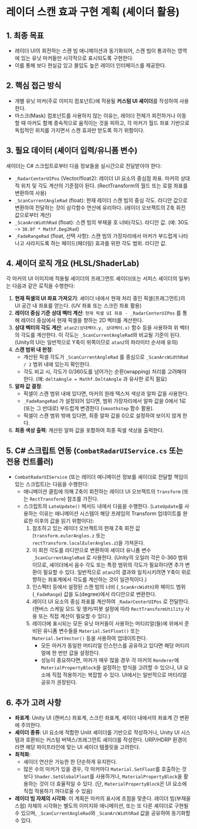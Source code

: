 # 레이더 스캔 효과 구현 계획 (셰이더 활용)

## 1. 최종 목표

-   레이더 UI의 회전하는 스캔 빔 애니메이션과 동기화되어, 스캔 빔이 통과하는 영역에 있는 유닛 마커들만 시각적으로 표시되도록 구현한다.
-   이를 통해 보다 현실감 있고 몰입도 높은 레이더 인터페이스를 제공한다.

## 2. 핵심 접근 방식

-   개별 유닛 마커(주로 이미지 컴포넌트)에 적용될 **커스텀 UI 셰이더**를 작성하여 사용한다.
-   마스크(Mask) 컴포넌트를 사용하지 않는 이유는, 레이더 전체가 회전하거나 이동할 때 마커도 함께 종속적으로 움직이는 것을 피하고, 각 마커가 월드 좌표 기반으로 독립적인 위치를 가지면서 스캔 효과만 받도록 하기 위함이다.

## 3. 필요 데이터 (셰이더 입력/유니폼 변수)

셰이더는 C# 스크립트로부터 다음 정보들을 실시간으로 전달받아야 한다:

-   `_RadarCenterUIPos` (Vector/float2): 레이더 UI 요소의 중심점 좌표. 마커의 상대적 위치 및 각도 계산의 기준점이 된다. (RectTransform의 월드 또는 로컬 좌표를 변환하여 사용)
-   `_ScanCurrentAngleRad` (float): 현재 레이더 스캔 빔의 중심 각도. 라디안 값으로 변환하여 전달하는 것이 삼각함수 연산에 유리하다. (레이더 오브젝트의 Z축 회전 값으로부터 계산)
-   `_ScanArcWidthRad` (float): 스캔 빔의 부채꼴 호 너비(각도). 라디안 값. (예: 30도 -> `30.0f * Mathf.Deg2Rad`)
-   `_FadeRangeRad` (float, 선택 사항): 스캔 빔의 가장자리에서 마커가 부드럽게 나타나고 사라지도록 하는 페이드(페더링) 효과를 위한 각도 범위. 라디안 값.

## 4. 셰이더 로직 개요 (HLSL/ShaderLab)

각 마커의 UI 이미지에 적용될 셰이더의 프래그먼트 셰이더(또는 서피스 셰이더의 일부)는 다음과 같은 로직을 수행한다:

1.  **현재 픽셀의 UI 좌표 가져오기**: 셰이더 내에서 현재 처리 중인 픽셀(프래그먼트)의 UI 공간 내 좌표를 얻는다. (UV 좌표 또는 스크린 좌표 활용)
2.  **레이더 중심 기준 상대 벡터 계산**: `현재 픽셀 UI 좌표 - _RadarCenterUIPos` 를 통해 레이더 중심에서 현재 픽셀을 향하는 2D 벡터를 계산한다.
3.  **상대 벡터의 각도 계산**: `atan2(상대벡터.y, 상대벡터.x)` 함수 등을 사용하여 위 벡터의 각도를 계산한다. 이 각도는 `_ScanCurrentAngleRad`와 비교될 기준이 된다. (Unity의 UI는 일반적으로 Y축이 위쪽이므로 `atan2`의 파라미터 순서에 유의)
4.  **스캔 범위 내 판정**:
    -   계산된 픽셀 각도가 `_ScanCurrentAngleRad` 를 중심으로 `_ScanArcWidthRad / 2` 범위 내에 있는지 확인한다.
    -   각도 비교 시, 각도가 0/360도를 넘어가는 순환(wrapping) 처리를 고려해야 한다. (예: `deltaAngle = Mathf.DeltaAngle` 과 유사한 로직 필요)
5.  **알파 값 결정**:
    -   픽셀이 스캔 범위 내에 있다면, 마커의 원래 텍스처 색상과 알파 값을 사용한다.
    -   `_FadeRangeRad` 가 설정되어 있다면, 범위 가장자리에서 알파 값을 0에서 1로 (또는 그 반대로) 부드럽게 변경한다 (`smoothstep` 함수 활용).
    -   픽셀이 스캔 범위 밖에 있다면, 최종 알파 값을 0으로 설정하여 보이지 않게 한다.
6.  **최종 색상 출력**: 계산된 알파 값을 포함하여 최종 픽셀 색상을 출력한다.

## 5. C# 스크립트 연동 (`CombatRadarUIService.cs` 또는 전용 컨트롤러)

-   `CombatRadarUIService` (또는 레이더 애니메이션 정보를 셰이더로 전달할 책임이 있는 스크립트)는 다음을 수행한다:
    -   애니메이션 클립에 의해 Z축이 회전하는 레이더 UI 오브젝트의 `Transform` (또는 `RectTransform`) 참조를 가진다.
    -   스크립트의 `LateUpdate()` 메서드 내에서 다음을 수행한다. (`LateUpdate`를 사용하는 이유는 애니메이션 시스템이 해당 프레임의 Transform 업데이트를 완료한 이후의 값을 읽기 위함이다):
        1.  참조하고 있는 레이더 오브젝트의 현재 Z축 회전 값 (`transform.eulerAngles.z` 또는 `rectTransform.localEulerAngles.z`)을 가져온다.
        2.  이 회전 각도를 라디안으로 변환하여 셰이더 유니폼 변수 `_ScanCurrentAngleRad` 로 사용한다. (Unity의 오일러 각은 0-360 범위이므로, 셰이더에서 음수 각도 또는 특정 범위의 각도가 필요하다면 추가 변환이 필요할 수 있다. 일반적으로 `atan2`의 결과와 일치시키려면 Y축이 위로 향하는 좌표계에서 각도를 계산하는 것이 일관적이다.)
        3.  인스펙터 등에서 설정된 스캔 빔의 너비 (`_ScanArcWidth`)와 페이드 범위 (`_FadeRange`) 값을 도(degree)에서 라디안으로 변환한다.
        4.  레이더 UI 요소의 중심 좌표를 계산하여 `_RadarCenterUIPos` 로 전달한다. (캔버스 스케일 모드 및 앵커/피봇 설정에 따라 `RectTransformUtility` 사용 또는 직접 계산이 필요할 수 있다.)
        5.  레이더에 표시되는 모든 유닛 마커들이 사용하는 머티리얼(들)에 위에서 준비된 유니폼 변수들을 `Material.SetFloat()` 또는 `Material.SetVector()` 등을 사용하여 업데이트한다.
            -   모든 마커가 동일한 머티리얼 인스턴스를 공유하고 있다면 해당 머티리얼에 한 번만 값을 설정한다.
            -   성능이 중요하다면, 마커가 매우 많을 경우 각 마커의 `Renderer`에 `MaterialPropertyBlock`을 설정하는 방식을 고려할 수 있으나, UI 요소에 직접 적용하기는 복잡할 수 있다. UI에서는 일반적으로 머티리얼 공유가 권장된다.

## 6. 추가 고려 사항

-   **좌표계**: Unity UI (캔버스) 좌표계, 스크린 좌표계, 셰이더 내에서의 좌표계 간 변환에 주의한다.
-   **셰이더 종류**: UI 요소에 적합한 Unlit 셰이더를 기반으로 작성하거나, Unity UI 시스템과 호환되는 커스텀 버텍스/프래그먼트 셰이더를 작성한다. URP/HDRP 환경이라면 해당 파이프라인에 맞는 UI 셰이더 템플릿을 고려한다.
-   **최적화**:
    -   셰이더 연산은 가능한 한 단순하게 유지한다.
    -   많은 수의 마커가 있을 경우, 각 마커마다 `Material.SetFloat`를 호출하는 것보다 `Shader.SetGlobalFloat`를 사용하거나, `MaterialPropertyBlock`을 활용하는 것이 더 효율적일 수 있다. (단, `MaterialPropertyBlock`은 UI 요소에 직접 적용하기 까다로울 수 있음)
-   **레이더 빔 자체의 시각화**: 이 계획은 마커의 표시에 초점을 맞춘다. 레이더 빔(부채꼴 스윕) 자체의 시각화는 별도의 이미지와 애니메이션, 또는 또 다른 셰이더로 구현될 수 있으며, `_ScanCurrentAngleRad`와 `_ScanArcWidthRad` 값을 공유하여 동기화할 수 있다. 